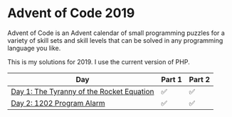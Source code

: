 # Advent of Code 2019

Advent of Code is an Advent calendar of small programming puzzles for a variety of skill sets and skill levels that can be solved in any programming language you like.

This is my solutions for 2019. I use the current version of PHP.

| Day | Part 1 | Part 2 |
|---|---|---|
| [Day 1: The Tyranny of the Rocket Equation](https://adventofcode.com/2019/day/1) | :white_check_mark: | :white_check_mark:
| [Day 2: 1202 Program Alarm](https://adventofcode.com/2019/day/2) | :white_check_mark: | :white_check_mark:

